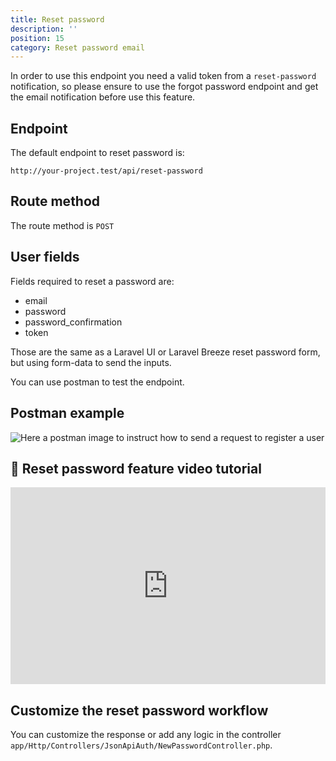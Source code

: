 ```yaml
---
title: Reset password
description: ''
position: 15
category: Reset password email
---
```


<alert type="warning">

In order to use this endpoint you need a valid token from a `reset-password` notification, so please ensure to use the forgot password endpoint and get the email notification before use this feature.

</alert>

## Endpoint

The default endpoint to reset password is:

```
http://your-project.test/api/reset-password
```

## Route method

The route method is `POST`

## User fields

Fields required to reset a password are:

- email
- password
- password_confirmation
- token

Those are the same as a Laravel UI or Laravel Breeze reset password form, but using form-data to send the inputs.

You can use postman to test the endpoint.

## Postman example

![Here a postman image to instruct how to send a request to register a user](/json-api-auth-docs/images/postman-reset-password-screenshot.png)

## 🍿 Reset password feature video tutorial

<iframe style="width: 100%" height="315" src="https://www.youtube.com/embed/hEoqL0MHRp4" frameborder="0" allow="accelerometer; autoplay; clipboard-write; encrypted-media; gyroscope; picture-in-picture" allowfullscreen></iframe>

## Customize the reset password workflow

You can customize the response or add any logic in the controller `app/Http/Controllers/JsonApiAuth/NewPasswordController.php`.
